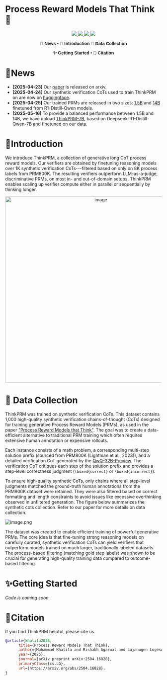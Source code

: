 # Process Reward Models That Think 🧠

<div align="center">
  <a href="https://arxiv.org/abs/2504.16828">
    <img src="https://img.shields.io/badge/Paper-arXiv-red">
  </a>
  <a href="https://mukhal.github.io/projects/thinkprm/">
    <img src="https://img.shields.io/badge/Webpage-ThinkPRM-orange">
  </a>
  <a href="https://huggingface.co/datasets/launch/thinkprm-1K-verification-cots">
    <img src="https://img.shields.io/badge/%F0%9F%A4%97%20Hugging%20Face-Datasets-green">
  </a>
  <a href="https://huggingface.co/collections/launch/thinkprm-681d7a7c5e8bfcfb5fc6d7bb">
    <img src="https://img.shields.io/badge/%F0%9F%A4%97%20Hugging%20Face-Collections-blue">
  </a>
</div>



<div align="center" style="font-family: Arial, sans-serif;">
  <p>
    <a href="#news" style="text-decoration: none; font-weight: bold;">🎉 News</a> •
    <a href="#introduction" style="text-decoration: none; font-weight: bold;">📖 Introduction</a>
    <a href="#data-collection" style="text-decoration: none; font-weight: bold;">📄 Data Collection</a>

  </p>
  <p>
    <a href="#getting-started" style="text-decoration: none; font-weight: bold;">✨ Getting Started</a> •
    <a href="#citation" style="text-decoration: none; font-weight: bold;">🎈 Citation</a>
  </p>
</div>

</div>

# 🎉News
- **[2025-04-23]** Our [paper](https://arxiv.org/abs/2504.16828) is released on arxiv.
- **[2025-04-24]** Our synthetic verification CoTs used to train ThinkPRM on are now on [huggingface](https://huggingface.co/datasets/launch/thinkprm-1K-verification-cots). 
- **[2025-04-25]** Our trained PRMs are released in two sizes: [1.5B](https://huggingface.co/launch/ThinkPRM-1.5B) and [14B](https://huggingface.co/launch/ThinkPRM-14B) finetuned from R1-Distill-Qwen models.
- **[2025-05-16]** To provide a balanced performance between 1.5B and 14B, we have upload [ThinkPRM-7B](https://huggingface.co/launch/ThinkPRM-7B), based on Deepseek-R1-Distill-Qwen-7B and finetuned on our data. 

# 📖Introduction

We introduce ThinkPRM, a collection of generative long CoT process reward models. Our verifiers are obtained by finetuning reasoning models over 1K synthetic verification CoTs---filtered based on only on 8K process labels from PRM800K. The resulting verifiers outperform LLM-as-a-judge, discriminative PRMs, on most in- and out-of-domain setups. ThinkPRM enables scaling up verifier  compute either in parallel or sequentially by thinking longer.

<div align="center">
<img src="https://github.com/user-attachments/assets/4fc1a558-4005-4f2f-8b10-0c0b4616592f" alt="image" width="600"/>
</div>

# 📑 Data Collection
ThinkPRM was trained on synthetic verification CoTs. This dataset contains 1,000 high-quality synthetic verification chains-of-thought (CoTs) designed for training generative Process Reward Models (PRMs), as used in the paper ["Process Reward Models that Think"](https://arxiv.org/abs/2504.16828). The goal was to create a data-efficient alternative to traditional PRM training which often requires extensive human annotation or expensive rollouts.

Each instance consists of a math problem, a corresponding multi-step solution prefix (sourced from PRM800K [Lightman et al., 2023]), and a detailed verification CoT generated by the [QwQ-32B-Preview](https://huggingface.co/Qwen/QwQ-32B-Preview). The verification CoT critiques each step of the solution prefix and provides a step-level correctness judgment (`\boxed{correct}` or `\boxed{incorrect}`).

To ensure high-quality synthetic CoTs, only chains where all step-level judgments matched the ground-truth human annotations from the PRM800K dataset were retained. They were also filtered based on correct formatting and length constraints to avoid issues like excessive overthinking observed in unfiltered generation. The figure below summarizes the synthetic cots collection. Refer to our paper for more details on data collection. 


![image.png](https://cdn-uploads.huggingface.co/production/uploads/5f350fe67e5835433862161b/OBLqBFn2zJfKIvnEAK2D_.png)


The dataset was created to enable efficient training of powerful generative PRMs. The core idea is that fine-tuning strong reasoning models on carefully curated, synthetic verification CoTs can yield verifiers that outperform models trained on much larger, traditionally labeled datasets. The process-based filtering (matching gold step labels) was shown to be crucial for generating high-quality training data compared to outcome-based filtering.


# ✨Getting Started

*Code is coming soon.*


# 🎈Citation
If you find ThinkPRM helpful, please cite us.

```bibtex
@article{khalifa2025,
      title={Process Reward Models That Think}, 
      author={Muhammad Khalifa and Rishabh Agarwal and Lajanugen Logeswaran and Jaekyeom Kim and Hao Peng and Moontae Lee and Honglak Lee and Lu Wang},
      year={2025},
      journal={arXiv preprint arXiv:2504.16828},
      primaryClass={cs.LG},
      url={https://arxiv.org/abs/2504.16828}, 
}
```
